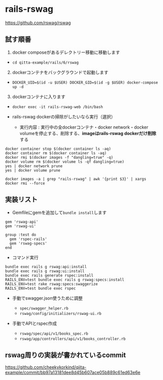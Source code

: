 # rails-rswag
https://github.com/rswag/rswag

## 試す順番
1. docker composeがあるデレクトリー移動に移動します 
  - `cd qitta-example/rails/6/rswag`
2. dockerコンテナをバックグラウンドで起動します
  - `DOCKER_UID=$(id -u $USER) DOCKER_GID=$(id -g $USER) docker-compose up -d`
3. dockerコンテナに入ります
  - `docker exec -it rails-rswag-web /bin/bash`

- rails-rswag dockerの掃除がしたいなら実行（選択）
  - 実行内容 : 実行中の全dockerコンテナ・docker network・docker volumeを停止する、削除する、**imageはrails-rswag dockerだけ削除**する
```
docker container stop $(docker container ls -aq)
docker container rm $(docker container ls -aq)
docker rmi $(docker images -f "dangling=true" -q)
docker volume rm $(docker volume ls -qf dangling=true)
yes | docker network prune
yes | docker volume prune

docker images -a | grep "rails-rswag" | awk '{print $3}' | xargs docker rmi --force
```

## 実装リスト
- Gemfileにgemを追加して`bundle install`します
```
gem 'rswag-api'
gem 'rswag-ui'

group :test do
  gem 'rspec-rails'
  gem 'rswag-specs'
end
```

- コマンド実行
```
bundle exec rails g rswag:api:install
bundle exec rails g rswag:ui:install
bundle exec rails generate rspec:install
RAILS_ENV=test bundle exec rails g rswag:specs:install
RAILS_ENV=test rake rswag:specs:swaggerize
RAILS_ENV=test bundle exec rspec
```

- 手動でswagger.json使うために調整
   - `spec/swagger_helper.rb`
   - `rswag/config/initializers/rswag-ui.rb`

- 手動でAPIとrspec作成
   - `rswag/spec/api/v1/books_spec.rb`
   - `rswag/app/controllers/api/v1/books_controller.rb`

## rswag周りの実装が書かれているcommit
https://github.com/cheekykorkind/qiita-example/commit/bb97a13181dee8d45b607ace05b889c61ed63e6e
